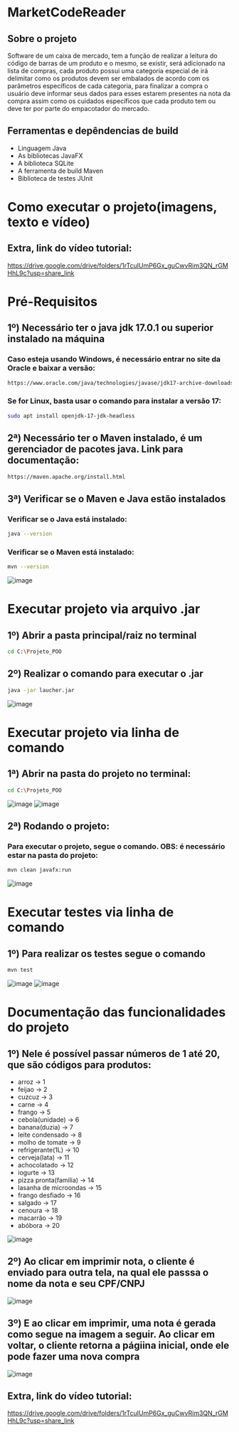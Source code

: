 # MarketCodeReader
## Sobre o projeto
Software de um caixa de mercado, tem a função de realizar a leitura do
código de barras de um produto e o mesmo, se existir, será adicionado na lista de
compras, cada produto possui uma categoria especial de irá delimitar como os
produtos devem ser embalados de acordo com os parâmetros específicos de cada
categoria, para finalizar a compra o usuário deve informar seus dados para esses
estarem presentes na nota da compra assim como os cuidados específicos que
cada produto tem ou deve ter por parte do empacotador do mercado.
## Ferramentas e depêndencias de build
- Linguagem Java
- As bibliotecas JavaFX
- A biblioteca SQLite
- A ferramenta de build Maven
- Biblioteca de testes JUnit

# Como executar o projeto(imagens, texto e vídeo)

## Extra, link do vídeo tutorial:
https://drive.google.com/drive/folders/1rTcuIUmP6Gx_guCwvRim3QN_rGMHhL9c?usp=share_link
# Pré-Requisitos
## 1º) Necessário ter o java jdk 17.0.1 ou superior instalado na máquina
### Caso esteja usando Windows, é necessário entrar no site da Oracle e baixar a versão:
```bash
https://www.oracle.com/java/technologies/javase/jdk17-archive-downloads.html
```
### Se for Linux, basta usar o comando para instalar a versão 17:
```bash
sudo apt install openjdk-17-jdk-headless
```
## 2ª) Necessário ter o Maven instalado, é um gerenciador de pacotes java. Link para documentação:
```bash
https://maven.apache.org/install.html
```
## 3ª) Verificar se o Maven e Java estão instalados
### Verificar se o Java está instalado:
```bash
java --version
```
### Verificar se o Maven está instalado:
```bash
mvn --version
```
![image](https://user-images.githubusercontent.com/58920070/200893806-a93cf56e-10f7-4cef-ab30-9731fef4d139.png)
# Executar projeto via arquivo .jar
## 1º) Abrir a pasta principal/raiz no terminal
```bash
cd C:\Projeto_POO 
```
## 2º) Realizar o comando para executar o .jar
```bash
java -jar laucher.jar
```
![image](https://user-images.githubusercontent.com/58920070/201536374-0ea24e7a-874a-4aa0-accd-36f7c36fd5d4.png)

# Executar projeto via linha de comando
## 1ª) Abrir na pasta do projeto no terminal:
```bash
cd C:\Projeto_POO 
```
![image](https://user-images.githubusercontent.com/58920070/200817281-e229f0c7-81a8-4957-abbe-b16ee4f3a19b.png)
![image](https://user-images.githubusercontent.com/58920070/200817386-b8c29b78-6840-4ece-ae7c-57ac0d0745d3.png)
## 2ª) Rodando o projeto:
### Para executar o projeto, segue o comando. OBS: é necessário estar na pasta do projeto:
```bash
mvn clean javafx:run
```
![image](https://user-images.githubusercontent.com/58920070/200894533-4686ae88-3021-42c8-8696-4aa7dbb5c19b.png)
# Executar testes via linha de comando
## 1º) Para realizar os testes segue o comando
```bash
mvn test
```
![image](https://user-images.githubusercontent.com/58920070/201537033-acefbcf1-4fbb-438d-96da-e17b570959e2.png)
![image](https://user-images.githubusercontent.com/58920070/201536922-6bd1cf50-ca1a-457c-a736-bd9e0a40f2f4.png)
# Documentação das funcionalidades do projeto
## 1º) Nele é possível passar números de 1 até 20, que são códigos para produtos: 
- arroz -> 1
- feijao -> 2
- cuzcuz -> 3
- carne -> 4
- frango -> 5
- cebola(unidade) -> 6
- banana(duzia) -> 7
- leite condensado -> 8
- molho de tomate -> 9
- refrigerante(1L) -> 10
- cerveja(lata) -> 11
- achocolatado -> 12
- iogurte -> 13
- pizza pronta(familia) -> 14
- lasanha de microondas -> 15
- frango desfiado -> 16
- salgado -> 17
- cenoura -> 18
- macarrão -> 19
- abóbora -> 20

![image](https://user-images.githubusercontent.com/58920070/200896464-c6c71d1b-6a5b-4679-b213-40442b285c15.png)

## 2º) Ao clicar em imprimir nota, o cliente é enviado para outra tela, na qual ele passsa o nome da nota e seu CPF/CNPJ

![image](https://user-images.githubusercontent.com/58920070/200897368-ef36d343-2d5c-4db7-b077-74ab63562c66.png)

## 3º) E ao clicar em imprimir, uma nota é gerada como segue na imagem a seguir. Ao clicar em voltar, o cliente retorna a págiina inicial, onde ele pode fazer uma nova compra
![image](https://user-images.githubusercontent.com/58920070/200897623-ffc9dbd7-7b58-47c9-84a8-dbbc3d1a343e.png)

## Extra, link do vídeo tutorial:
https://drive.google.com/drive/folders/1rTcuIUmP6Gx_guCwvRim3QN_rGMHhL9c?usp=share_link
